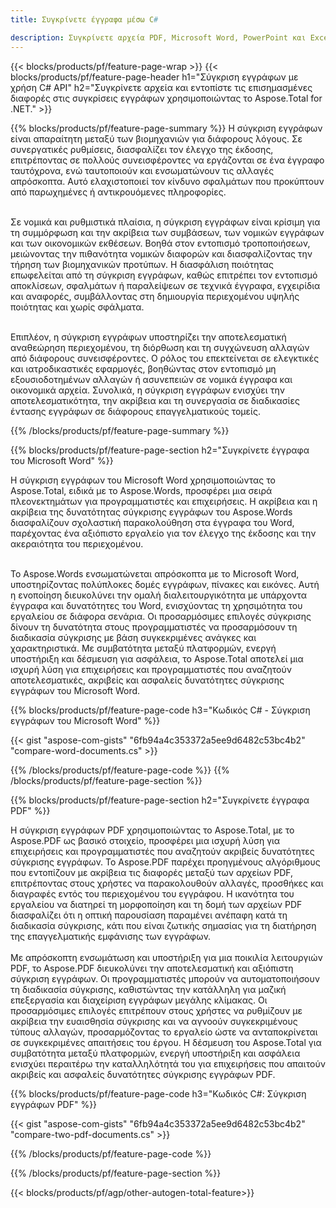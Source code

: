 ```yaml
---
title: Συγκρίνετε έγγραφα μέσω C# 

description: Συγκρίνετε αρχεία PDF, Microsoft Word, PowerPoint και Excel μέσω της εφαρμογής σας C#. Λάβετε τα επισημασμένα αποτελέσματα σύγκρισης.
---
```


{{< blocks/products/pf/feature-page-wrap >}}
{{< blocks/products/pf/feature-page-header h1="Σύγκριση εγγράφων με χρήση C# API" h2="Συγκρίνετε αρχεία και εντοπίστε τις επισημασμένες διαφορές στις συγκρίσεις εγγράφων χρησιμοποιώντας το Aspose.Total for .NET." >}}

{{% blocks/products/pf/feature-page-summary %}}
Η σύγκριση εγγράφων είναι απαραίτητη μεταξύ των βιομηχανιών για διάφορους λόγους. Σε συνεργατικές ρυθμίσεις, διασφαλίζει τον έλεγχο της έκδοσης, επιτρέποντας σε πολλούς συνεισφέροντες να εργάζονται σε ένα έγγραφο ταυτόχρονα, ενώ ταυτοποιούν και ενσωματώνουν τις αλλαγές απρόσκοπτα. Αυτό ελαχιστοποιεί τον κίνδυνο σφαλμάτων που προκύπτουν από παρωχημένες ή αντικρουόμενες πληροφορίες.<br /><br />

Σε νομικά και ρυθμιστικά πλαίσια, η σύγκριση εγγράφων είναι κρίσιμη για τη συμμόρφωση και την ακρίβεια των συμβάσεων, των νομικών εγγράφων και των οικονομικών εκθέσεων. Βοηθά στον εντοπισμό τροποποιήσεων, μειώνοντας την πιθανότητα νομικών διαφορών και διασφαλίζοντας την τήρηση των βιομηχανικών προτύπων. Η διασφάλιση ποιότητας επωφελείται από τη σύγκριση εγγράφων, καθώς επιτρέπει τον εντοπισμό αποκλίσεων, σφαλμάτων ή παραλείψεων σε τεχνικά έγγραφα, εγχειρίδια και αναφορές, συμβάλλοντας στη δημιουργία περιεχομένου υψηλής ποιότητας και χωρίς σφάλματα.<br /><br />

Επιπλέον, η σύγκριση εγγράφων υποστηρίζει την αποτελεσματική αναθεώρηση περιεχομένου, τη διόρθωση και τη συγχώνευση αλλαγών από διάφορους συνεισφέροντες. Ο ρόλος του επεκτείνεται σε ελεγκτικές και ιατροδικαστικές εφαρμογές, βοηθώντας στον εντοπισμό μη εξουσιοδοτημένων αλλαγών ή ασυνεπειών σε νομικά έγγραφα και οικονομικά αρχεία. Συνολικά, η σύγκριση εγγράφων ενισχύει την αποτελεσματικότητα, την ακρίβεια και τη συνεργασία σε διαδικασίες έντασης εγγράφων σε διάφορους επαγγελματικούς τομείς.

{{% /blocks/products/pf/feature-page-summary  %}}

{{% blocks/products/pf/feature-page-section  h2="Συγκρίνετε έγγραφα του Microsoft Word" %}}

Η σύγκριση εγγράφων του Microsoft Word χρησιμοποιώντας το Aspose.Total, ειδικά με το Aspose.Words, προσφέρει μια σειρά πλεονεκτημάτων για προγραμματιστές και επιχειρήσεις. Η ακρίβεια και η ακρίβεια της δυνατότητας σύγκρισης εγγράφων του Aspose.Words διασφαλίζουν σχολαστική παρακολούθηση στα έγγραφα του Word, παρέχοντας ένα αξιόπιστο εργαλείο για τον έλεγχο της έκδοσης και την ακεραιότητα του περιεχομένου.<br /><br />

Το Aspose.Words ενσωματώνεται απρόσκοπτα με το Microsoft Word, υποστηρίζοντας πολύπλοκες δομές εγγράφων, πίνακες και εικόνες. Αυτή η ενοποίηση διευκολύνει την ομαλή διαλειτουργικότητα με υπάρχοντα έγγραφα και δυνατότητες του Word, ενισχύοντας τη χρησιμότητα του εργαλείου σε διάφορα σενάρια. Οι προσαρμόσιμες επιλογές σύγκρισης δίνουν τη δυνατότητα στους προγραμματιστές να προσαρμόσουν τη διαδικασία σύγκρισης με βάση συγκεκριμένες ανάγκες και χαρακτηριστικά. Με συμβατότητα μεταξύ πλατφορμών, ενεργή υποστήριξη και δέσμευση για ασφάλεια, το Aspose.Total αποτελεί μια ισχυρή λύση για επιχειρήσεις και προγραμματιστές που αναζητούν αποτελεσματικές, ακριβείς και ασφαλείς δυνατότητες σύγκρισης εγγράφων του Microsoft Word.

{{% blocks/products/pf/feature-page-code h3="Κωδικός C# - Σύγκριση εγγράφων του Microsoft Word" %}}

{{< gist "aspose-com-gists" "6fb94a4c353372a5ee9d6482c53bc4b2" "compare-word-documents.cs" >}}

{{% /blocks/products/pf/feature-page-code  %}}
{{% /blocks/products/pf/feature-page-section %}}

{{% blocks/products/pf/feature-page-section  h2="Συγκρίνετε έγγραφα PDF" %}}

Η σύγκριση εγγράφων PDF χρησιμοποιώντας το Aspose.Total, με το Aspose.PDF ως βασικό στοιχείο, προσφέρει μια ισχυρή λύση για επιχειρήσεις και προγραμματιστές που αναζητούν ακριβείς δυνατότητες σύγκρισης εγγράφων. Το Aspose.PDF παρέχει προηγμένους αλγόριθμους που εντοπίζουν με ακρίβεια τις διαφορές μεταξύ των αρχείων PDF, επιτρέποντας στους χρήστες να παρακολουθούν αλλαγές, προσθήκες και διαγραφές εντός του περιεχομένου του εγγράφου. Η ικανότητα του εργαλείου να διατηρεί τη μορφοποίηση και τη δομή των αρχείων PDF διασφαλίζει ότι η οπτική παρουσίαση παραμένει ανέπαφη κατά τη διαδικασία σύγκρισης, κάτι που είναι ζωτικής σημασίας για τη διατήρηση της επαγγελματικής εμφάνισης των εγγράφων.<br /><br />
Με απρόσκοπτη ενσωμάτωση και υποστήριξη για μια ποικιλία λειτουργιών PDF, το Aspose.PDF διευκολύνει την αποτελεσματική και αξιόπιστη σύγκριση εγγράφων. Οι προγραμματιστές μπορούν να αυτοματοποιήσουν τη διαδικασία σύγκρισης, καθιστώντας την κατάλληλη για μαζική επεξεργασία και διαχείριση εγγράφων μεγάλης κλίμακας. Οι προσαρμόσιμες επιλογές επιτρέπουν στους χρήστες να ρυθμίζουν με ακρίβεια την ευαισθησία σύγκρισης και να αγνοούν συγκεκριμένους τύπους αλλαγών, προσαρμόζοντας το εργαλείο ώστε να ανταποκρίνεται σε συγκεκριμένες απαιτήσεις του έργου. Η δέσμευση του Aspose.Total για συμβατότητα μεταξύ πλατφορμών, ενεργή υποστήριξη και ασφάλεια ενισχύει περαιτέρω την καταλληλότητά του για επιχειρήσεις που απαιτούν ακριβείς και ασφαλείς δυνατότητες σύγκρισης εγγράφων PDF.

{{% blocks/products/pf/feature-page-code h3="Κωδικός C#: Σύγκριση εγγράφων PDF" %}}

{{< gist "aspose-com-gists" "6fb94a4c353372a5ee9d6482c53bc4b2" "compare-two-pdf-documents.cs" >}}

{{% /blocks/products/pf/feature-page-code  %}}

{{% /blocks/products/pf/feature-page-section %}}

{{< blocks/products/pf/agp/other-autogen-total-feature>}}